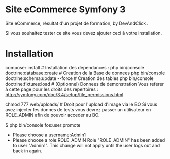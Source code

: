 Site eCommerce Symfony 3
========================


Site eCommerce, résultat d'un projet de formation, by DevAndClick .

Si vous souhaitez tester ce site vous devez ajouter ceci à votre installation.

Installation
========================


composer install # Installation des dependances : 
    php bin/console doctrine:database:create   # Creation de la Base de donnees
    php bin/console doctrine:schema:update --force   # Creation des tables
    php bin/console doctrine:fixtures:load   # (Optionnel) Donnees de demonstration
Vous referer à cette page pour les droits des repertoires : http://symfony.com/doc/3.4/setup/file_permissions.html

chmod 777 web/uploads/ # Droit pour l'upload d'image via le BO
Si vous avez injecter les donnes de tests vous devrez passer un utilisateur en ROLE_ADMIN afin de pouvoir acceder au BO.

$ php bin/console fos:user:promote
- Please choose a username:Admin1
- Please choose a role:ROLE_ADMIN
Role "ROLE_ADMIN" has been added to user "Admin1". 
This change will not apply until the user logs out and back in again.
